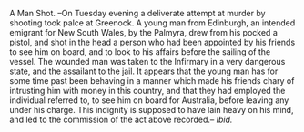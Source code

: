 A Man Shot. –On Tuesday evening a deliverate attempt at murder by shooting took palce at Greenock. A young man from Edinburgh, an intended emigrant for New South Wales, by the Palmyra, drew from his pocked a pistol, and shot in the head a person who had been appointed by his friends to see him on board, and to look to his affairs before the sailing of the vessel. The wounded man was taken to the Infirmary in a very dangerous state, and the assailant to the jail. It appears that the young man has for some time past been behaving in a manner which made his friends chary of intrusting him with money in this country, and that they had employed the individual referred to, to see him on board for Australia, before leaving any under his charge. This indignity is supposed to have lain heavy on his mind, and led to the commission of the act above recorded.– *Ibid.*